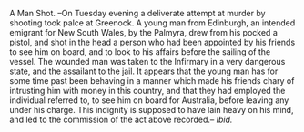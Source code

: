 A Man Shot. –On Tuesday evening a deliverate attempt at murder by shooting took palce at Greenock. A young man from Edinburgh, an intended emigrant for New South Wales, by the Palmyra, drew from his pocked a pistol, and shot in the head a person who had been appointed by his friends to see him on board, and to look to his affairs before the sailing of the vessel. The wounded man was taken to the Infirmary in a very dangerous state, and the assailant to the jail. It appears that the young man has for some time past been behaving in a manner which made his friends chary of intrusting him with money in this country, and that they had employed the individual referred to, to see him on board for Australia, before leaving any under his charge. This indignity is supposed to have lain heavy on his mind, and led to the commission of the act above recorded.– *Ibid.*